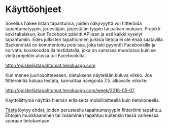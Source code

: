 # Käyttöohjeet

Sovellus hakee listan tapahtumia, joiden näkyvyyttä voi filtteröidä tapahtumatyypin, järjestäjän, järjestäjän tyypin tai paikan mukaan. Projekti koki takaiskun, kun Facebook päivitti API:aan ja esti kaikki kyselyt tapahtumiin. Edes julkisten tapahtumien julkisia tietoja ei ole enää saatavilla. Backendistä on kommentoitu pois osa, joka teki pyynnöt Facebookille ja korvattu kovakoodatulla testidatalla, joka on samassa muodossa kuin se vielä projektin alussa tuli Facebookilta.

http://opiskelijatapahtumat.herokuapp.com

Kun menee juuriosoitteeseen, oletuksena näytetään kuluva viikko. Jos filtteröintiä haluaa testata, kannattaa navigoida 7.5. alkavalle viikolle:

http://opiskelijatapahtumat.herokuapp.com/week/2018-05-07

Käyttöliittymä näyttää hieman erilaiselta mobiililaitteella kuin tietokoneella.

[Tästä](http://opiskelijatapahtumat.herokuapp.com/admin) löytyy ehdot, joiden perusteella tapahtumatyypin filtteröinti tapahtuu. Ehtojen muokkaaminen tai lisääminen tapahtuu kuitenkin tässä vaiheessa suoraan tietokantaan.
 
